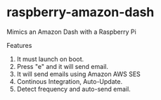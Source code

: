 # raspberry-amazon-dash
Mimics an Amazon Dash with a Raspberry Pi

Features
1.  It must launch on boot.
2.  Press "e" and it will send email.
3.  It will send emails using Amazon AWS SES
4.  Continous Integration, Auto-Update.
5.  Detect frequency and auto-send email.
